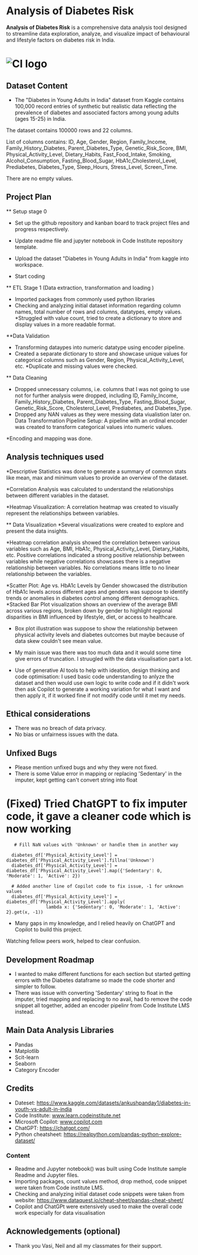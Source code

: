 # Analysis of Diabetes Risk

**Analysis of Diabetes Risk** is a comprehensive data analysis tool designed to streamline data exploration, analyze, and visualize impact of behavioural  and lifestyle factors on diabetes risk in India.

# ![CI logo](https://codeinstitute.s3.amazonaws.com/fullstack/ci_logo_small.png)


## Dataset Content
* The "Diabetes in Young Adults in India" dataset from Kaggle contains 100,000 record entries of synthetic but realistic data reflecting the prevalence of diabetes and associated factors among young adults (ages 15-25) in India. 

The dataset contains 100000 rows and 22 columns.

List of columns contains: ID, Age, Gender, Region, Family_Income, Family_History_Diabetes, Parent_Diabetes_Type, Genetic_Risk_Score, BMI, Physical_Activity_Level, Dietary_Habits, Fast_Food_Intake, Smoking, Alcohol_Consumption, Fasting_Blood_Sugar, HbA1c,Cholesterol_Level, Prediabetes, Diabetes_Type, Sleep_Hours, Stress_Level, Screen_Time.

There are no empty values.

## Project Plan
** Setup stage 0
* Set up the github repository and kanban board to track project files and progress respectively.
* Update readme file and jupyter notebook in Code Institute repository template.
* Upload the dataset "Diabetes in Young Adults in India" from kaggle into workspace.

* Start coding

** ETL Stage 1 (Data extraction, transformation and loading )
* Imported packages from commonly used python libraries 
* Checking and analyzing initial dataset information regarding column names, total number of rows and columns,  datatypes, empty values.
*Struggled with value count, tried to create a dictionary to store and display values in a more readable format.

**Data Validation
* Transforming dataypes into numeric datatype using encoder pipeline.
* Created a separate dictionary  to store and showcase unique values for categorical columns such as Gender, Region, Physical_Activity_Level, etc.
*Duplicate and missing values were checked.

** Data Cleaning
* Dropped unnecessary columns, i.e. columns that I was not going to use not for further analysis were dropped, including ID, Family_Income, Family_History_Diabetes, Parent_Diabetes_Type, Fasting_Blood_Sugar, Genetic_Risk_Score, Cholesterol_Level, Prediabetes, and Diabetes_Type.
* Dropped any NAN values as they were messing data viualistion later on.
Data Transformation
Pipeline Setup: A pipeline with an ordinal encoder was created to transform categorical values into numeric values.

*Encoding and mapping was done.



## Analysis techniques used
*Descriptive Statistics was done to generate a summary of common stats like mean, max and minimum values to provide an overview of the dataset.

*Correlation Analysis was calculated to understand the relationships between different variables in the dataset.

*Heatmap Visualization: A correlation heatmap was created to visually represent the relationships between variables.

** Data Visualization
*Several visualizations were created to explore and present the data insights.

*Heatmap correlation analysis showed the correlation between various variables such as Age, BMI, HbA1c, Physical_Activity_Level, Dietary_Habits, etc.
Positive correlations indicated a strong positive relationship between variables while negative correlations showcases there is a negative relationship between variables. No correlations means  little to no linear relationship between the variables.

*Scatter Plot: Age vs. HbA1c Levels by Gender showcased the distribution of HbA1c levels across different ages and genders was suppose to identify trends or anomalies in diabetes control among different demographics.
*Stacked Bar Plot visualization shows an overview of the average BMI across various regions, broken down by gender to highlight regional disparities in BMI influenced by lifestyle, diet, or access to healthcare.

* Box plot illustration was suppose to show the relationship between physical activity levels and diabetes outcomes but maybe because of data skew couldn't see mean value.


* My main issue was there was too much data and it would some time give errors of truncation. I struugled with the data visualisation part a lot.

* Use of generative AI tools to help with ideation, design thinking and code optimisation:  I used basic code understanding to anlyze the dataset and then would use own logic to write code and if it didn't work then ask Copilot to generate a working variation for what I want and then apply it, if it worked fine if not modify code until it met my needs.

## Ethical considerations
* There was no breach of data privacy.
 * No bias or unfairness issues with the data.

## Unfixed Bugs
* Please mention unfixed bugs and why they were not fixed. 
 * There is some Value error in mapping or replacing 'Sedentary' in the imputer, kept getting can't convert string into float
 # (Fixed) Tried ChatGPT to fix imputer code, it gave a cleaner code which is now working
       # Fill NaN values with 'Unknown' or handle them in another way
      
      diabetes_df['Physical_Activity_Level'] = diabetes_df['Physical_Activity_Level'].fillna('Unknown')
      diabetes_df['Physical_Activity_Level'] = diabetes_df['Physical_Activity_Level'].map({'Sedentary': 0, 'Moderate': 1, 'Active': 2})
      
      # Added another line of Copilot code to fix issue, -1 for unknown values
      diabetes_df['Physical_Activity_Level'] = diabetes_df['Physical_Activity_Level'].apply(
                   lambda x: {'Sedentary': 0, 'Moderate': 1, 'Active': 2}.get(x, -1))


* Many gaps in my knowledge, and I relied heavily on ChatGPT and Copilot to build this project.

Watching fellow peers work, helped to clear confusion. 

## Development Roadmap
* I wanted to make different functions for each section but started getting errors with the Diabetes dataframe so made the code shorter and simpler to follow.
* There was issue with converting 'Sedentary' string to float in the imputer, tried mapping and replacing to no avail, had to remove the code snippet all together, added an encoder pipelinr from Code Institute LMS instead.

## Main Data Analysis Libraries
* Pandas 
* Matplotlib
* Scit-learn
* Seaborn
* Category Encoder


## Credits 

* Dateset: https://www.kaggle.com/datasets/ankushpanday1/diabetes-in-youth-vs-adult-in-india
* Code Institute: www.learn.codeinstitute.net
* Microsoft Copilot: www.copilot.com
* ChatGPT: https://chatgpt.com/
* Python cheatsheet: https://realpython.com/pandas-python-explore-dataset/

### Content 

- Readme and Jupyter notebook()  was built using Code Institute sample Readme and Jupyter files.
- Importing packages, count values method, drop method, code snippet were taken from Code institute LMS.
- Checking and analyzing initial dataset code snippets were taken from website: https://www.dataquest.io/cheat-sheet/pandas-cheat-sheet/ 
- Copilot and ChatGPt were extensively used to make the overall code work especially for data visualisation


## Acknowledgements (optional)
* Thank you Vasi, Neil and all my classmates for their support.
